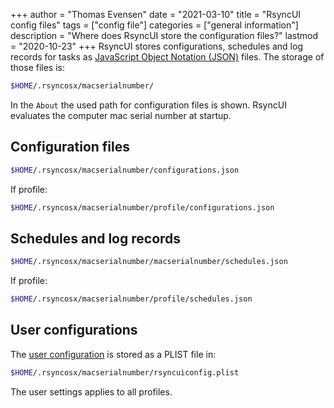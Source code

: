 +++
author = "Thomas Evensen"
date = "2021-03-10"
title =  "RsyncUI config files"
tags = ["config file"]
categories = ["general information"]
description = "Where does RsyncUI store the configuration files?"
lastmod = "2020-10-23"
+++
RsyncUI stores configurations, schedules and log records for tasks as [JavaScript Object Notation (JSON)](https://en.wikipedia.org/wiki/JSON) files. The storage of those files is:
```bash
$HOME/.rsyncosx/macserialnumber/
```
In the `About` the used path for configuration files is shown. RsyncUI evaluates the computer mac serial number at startup.

## Configuration files
```bash
$HOME/.rsyncosx/macserialnumber/configurations.json
```
If profile:
```bash
$HOME/.rsyncosx/macserialnumber/profile/configurations.json
```
## Schedules and log records
```bash
$HOME/.rsyncosx/macserialnumber/macserialnumber/schedules.json
```
If profile:
```bash
$HOME/.rsyncosx/macserialnumber/profile/schedules.json
```

## User configurations

The [user configuration](/post/settings/) is stored as a PLIST file in:
```bash
$HOME/.rsyncosx/macserialnumber/rsyncuiconfig.plist
```
The user settings applies to all profiles.
